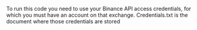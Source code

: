 To run this code you need to use your Binance API access credentials, for which you must have an account on that exchange.
Credentials.txt is the document where those credentials are stored
